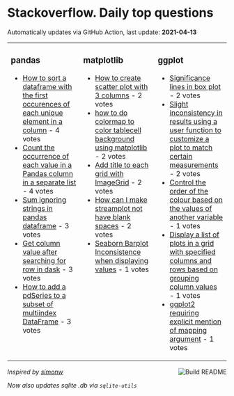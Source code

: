# Stackoverflow. Daily top questions 

Automatically updates via GitHub Action, last update: **<!-- date starts -->2021-04-13<!-- date ends -->**


<table><tr><td valign="top" width="33%">

### pandas
<!-- pandas starts -->
* [How to sort a dataframe with the first occurences of each unique element in a column](https://stackoverflow.com/questions/67070881/how-to-sort-a-dataframe-with-the-first-occurences-of-each-unique-element-in-a-co) - 4 votes
* [Count the occurrence of each value in a Pandas column in a separate list](https://stackoverflow.com/questions/67068793/count-the-occurrence-of-each-value-in-a-pandas-column-in-a-separate-list) - 4 votes
* [Sum ignoring strings in pandas dataframe](https://stackoverflow.com/questions/67070014/sum-ignoring-strings-in-pandas-dataframe) - 3 votes
* [Get column value after searching for row in dask](https://stackoverflow.com/questions/67071306/get-column-value-after-searching-for-row-in-dask) - 3 votes
* [How to add a pdSeries to a subset of multiindex DataFrame](https://stackoverflow.com/questions/67077597/how-to-add-a-pd-series-to-a-subset-of-multi-index-dataframe) - 3 votes
<!-- pandas ends -->
</td><td valign="top" width="34%">


### matplotlib
<!-- matplotlib starts -->
* [How to create scatter plot with 3 columns](https://stackoverflow.com/questions/67071221/how-to-create-scatter-plot-with-3-columns) - 2 votes
* [how to do colormap to color tablecell background using matplotlib](https://stackoverflow.com/questions/67069861/how-to-do-colormap-to-color-table-cell-background-using-matplotlib) - 2 votes
* [Add title to each grid with ImageGrid](https://stackoverflow.com/questions/67067953/add-title-to-each-grid-with-imagegrid) - 2 votes
* [How can I make streamplot not have blank spaces](https://stackoverflow.com/questions/67072591/how-can-i-make-streamplot-not-have-blank-spaces) - 2 votes
* [Seaborn Barplot  Inconsistence when displaying values](https://stackoverflow.com/questions/67077191/seaborn-barplot-inconsistence-when-displaying-values) - 1 votes
<!-- matplotlib ends -->
</td><td valign="top" width="34%">


### ggplot
<!-- ggplot2 starts -->
* [Significance lines in box plot](https://stackoverflow.com/questions/67072561/significance-lines-in-box-plot) - 2 votes
* [Slight inconsistency in results using a user function to customize a plot to match certain measurements](https://stackoverflow.com/questions/67070098/slight-inconsistency-in-results-using-a-user-function-to-customize-a-plot-to-mat) - 2 votes
* [Control the order of the colour based on the values of another variable](https://stackoverflow.com/questions/67067427/control-the-order-of-the-colour-based-on-the-values-of-another-variable) - 1 votes
* [Display a list of plots in a grid with specified columns and rows based on grouping column values](https://stackoverflow.com/questions/67079420/display-a-list-of-plots-in-a-grid-with-specified-columns-and-rows-based-on-group) - 1 votes
* [ggplot2 requiring explicit mention of mapping argument](https://stackoverflow.com/questions/67079771/ggplot2-requiring-explicit-mention-of-mapping-argument) - 1 votes
<!-- ggplot2 ends -->
</td></tr></table>

<a href="https://github.com/hp0404/hp0404/actions"><img src="https://github.com/hp0404/hp0404/workflows/Build%20README/badge.svg" align="right" alt="Build README"></a> <p>*Inspired by  [simonw](https://github.com/simonw/simonw)*</p> <p> *Now also updates sqlite .db via `sqlite-utils`* </p>
